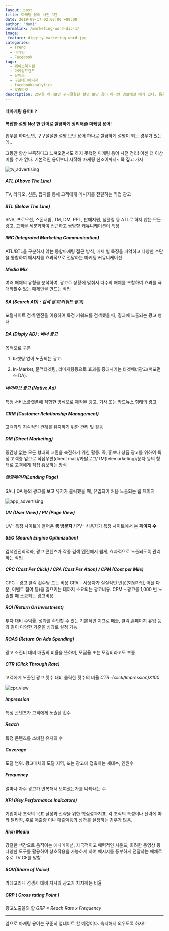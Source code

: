```yaml
---
layout: post
title: 마케팅 용어 사전 1탄
date: 2019-09-17 02:07:00 +09:00
author: "Nami"
permalink: /marketing-word-dic-1/
image:
 feature: diggity-marketing-word.jpg
categories:
  - Trend
  - 마케팅
  - Facebook
tags:
  - 페이스북픽셀
  - 마케팅트렌드
  - 유튜브
  - 구글태그매니저
  - facebookanalytics
  - 맞춤타겟
description: 업무를 하다보면 구구절절한 설명 보단 용어 하나면 명료해질 때가 있다. 틈틈이 마케팅 용어를 공부를 시작하려고 한다!! 아주 초보적인 마케팅 용어 사전 1탄
---
```


#### 떼마케팅 용어!! ?

#### 복잡한 설명 No! 한 단어로 깔끔하게 정리해줄 마케팅 용어!

업무를 하다보면, 구구절절한 설명 보단 용어 하나로 깔끔하게 설명이 되는 경우가 있는데..

그동안 항상 부족하다고 느껴오면서도 하지 못했던 마케팅 용어 사전 정리! 이젠 더 이상 미룰 수가 없다. 기본적인 용어부터 시작해 마케팅 신조어까지~ 쭉 짚고 가자

![tv_advertising](https://lh3.googleusercontent.com/-PI_BrtVfESriPF0S8GPUAz8fYArCQb-A_e-ncDsiXvjMNSbsU2pjn6EYcaJFikqmsOVof8pR9jAn4_g8fFcaF4u5ZuCm92FjT_U4ojq02Zb5ZJkjzY1tMTrmZldfkJpL4kFKuOH6yq1ozA5Ix5WuXHXpZa9e-q4cFHqQ5-Et10OrV6z0lUUndZH5L0Y0kldKOAeqo-VkCbiUQN-_tceEbuKLCHwKR9pONHNUkzRCIYpj3rqF59XLD1-nkPzWC-GDYwRTVRPK-iGHBRcID31xqcc4rzJRMB2ERfJHQSl8-FOC4buDfkstGjtlKEdvVNBWmLZNiZirL8sBz8ht-tbFIjbUZlIYLOIZIh9v6i9IVce3laTvE_a6EaM23kkTfo6w-W5eRFocNJ4eizKgjKTqSPI_B-AgDuFx4eO3umLoJApWRFg9eAAS5Icsn4wXz4KV3_qVTCGlvLqBknPMJ1oIi-DKeAdIBNQ36sZfUpiYMUvCpEg9CVo9MpD3wgJOrudqCFyJzleOhcPWFcDvfndZqoV0f-vkQ7I8QHd30dNel2G3l4fBYmT7BPG0BzJv12Krr1PvBWUJMSxEvDEoczEJtTHiHGUQZ5v0KfEtYpad_jCl6sJ5jsz0SP4CK0uy_DRB-E8tC6Dqo_14u7J7YV2ED_NI_b0TpFWdKtzFpua_aqbJ6I=w1265-h843-no)



##### ATL (Above The Line)
TV, 라디오, 신문, 잡지를 통해 고객에게 메시지를 전달하는 직접 광고

##### BTL (Below The Line)
SNS, 프로모션, 스폰서쉽, TM, DM, PPL, 판매지원, 샘플링 등 ATL로 하지 않는 모든 광고, 고객을 세분화하여 접근하고 쌍방향 커뮤니케이션이 특징

##### IMC (Integrated Marketing Communication)
ATL/BTL을 구분하지 않는 통합마케팅 접근 방식, 매체 별 특징을 파악하고 다양한 수단을 통합하여 메시지를 효과적으로 전달하는 마케팅 커뮤니케이션

##### Media Mix
여러 매체의 유형을 분석하여, 광고주 상황에 맞춰서 다수의 매체를 조합하여 효과를 극대화할수 있는 매체안을 만드는 작업

##### SA (Search AD) : 검색 광고(키워드 광고)
포털사이트 검색 엔진을 이용하여 특정 키워드를 검색했을 때, 결과에 노출되는 광고 형태

##### DA (Disply AD) : 배너 광고
   목적으로 구분

1. 타겟팅 없이 노출되는 광고.

2. In-Market, 문맥타겟팅, 리마케팅등으로 효과를 증대시키는 타겟배너광고(퍼포먼스 DA).

##### 네이티브 광고 (Native Ad)
특정 서비스플랫폼에 적합한 방식으로 제작된 광고. 기사 또는 카드뉴스 형태의 광고

##### CRM (Customer Relationship Management)
고객과의 지속적인 관계를 유지하기 위한 관리 및 활동

##### DM (Direct Marketing)
중간상 없는 모든 형태의 교환을 촉진하기 위한 활동. 즉, 홍보나 상품 광고를 위하여 특정 고객층 앞으로 직접우편(direct mail)/카탈로그/TM(telemarketing)/문자 등의 형태로 고객에게 직접 홍보하는 방식

##### 랜딩페이지(Landing Page)
SA나 DA 등의 광고를 보고 유저가 클릭했을 때, 유입되어 처음 노출되는 웹 페이지



![app_advertising](https://lh3.googleusercontent.com/8mHq1-FoQ4tEsb998zT2-gBZ6yIq5WTgrFgPSNosv63GDCmvAL7gm84g2UduEwC01Iq46QzAfBkWqDocLA4ikNveElB-gSKa3XYNAOUPMWpo0sskyx25RUd7bThkFHj0iEPbby8aHZ4zgko9lR5v99lJOvLebbU69REey9Ug7ovzFMU2nU7Mn3xsudNTuV_GqjVpAt0r0Tyg04YKAisXx5UMkHmFjjGOFyifz-G3qPIm3fLT5kZZO32UWrcPUpruBpZAdJScHSos07Xnjdo6qL9zfHD18FKK49NXVDEdqUeP1a7Hx_ISgvGBKtEXyTvr6_h14XlwOfDFvit09EaBE6-tNPEwXNrz6IX_FZK7hjbVCyIb4kBkVLiQ_5favyB_vfzKB119Ots6vK1JDBsLVNcP-St_YzMAI-hw5hQ9thqBDURgaG31NeoLyC6Ns4MLBEkQhjCp3PuiPrbBNY8v_ZtE-0pcCXmtYzQ7rvH8_52jP2qwAsaOlK5e4ir5l9WgGznTJ65uMGxMENGOF8CM00Vx4rQCk7xhx6j7ZifA3PjLs6zUVA9NLqoSTKgww8W2KkVTLaNzzysbYPTO379c3ONq_ia9bP4tlVJV-sFnrrGOESF8S90D8gCI9fR6jlM3d-RjjJtGaM1vv6gyljxl-RnQEgn0tRME1nxJVgF_-oJ0Ubk=w1264-h843-no)



##### UV (User View) / PV (Page View)
UV– 특정 사이트에 들어온 **총 방문자** / PV– 사용자가 특정 사이트에서 본 **페이지 수**

##### SEO (Search Engine Optimization)
검색엔진최적화, 광고 콘텐츠가 각종 검색 엔진에서 쉽게, 효과적으로 노출되도록 관리하는 작업

##### CPC (Cost Per Click) / CPA (Cost Per Ation) / CPM (Cost per Mile)
CPC – 광고 클릭 횟수당 드는 비용
CPA – 사용자가 실질적인 반응(회원가입, 어플 다운, 이벤트 참여 등)을 일으키는 데까지 소요되는 광고비용.
CPM – 광고를 1,000 번 노출할 때 소요되는 광고비용



##### ROI (Return On Investment)
투자 대비 수익률. 성과를 확인할 수 있는 기본적인 지표로 매출, 클릭,홈페이지 유입 등과 같이 다양한 기준을 성과로 설정 가능

##### ROAS (Return On Ads Spending)
광고 소진비 대비 매출의 비율을 뜻하며, 모집율 또는 모집비라고도 부름

##### CTR (Click Through Rate)
고객에게 노출된 광고 횟수 대비 클릭한 횟수의 비율  *CTR=(click/Impression)X100*



![cpr_view](https://lh3.googleusercontent.com/pMfMB_6IWgEoJJA5TFWwQHCfmqlvgmBvbln0BhH-FNCeuV0zrRyxD-f5uwtGC4OUsuxXNEYUMgKFZSFMnHQCE3UU7qckQFCp9iyo1OLwrDsAcpV9Z126CSm70BhAIchpUPVv2mNlhbz8FR1QWOQUzRgs2SHH-9SaChst4ZojOCHkiahSSVPimmbBtpHGMpiYtnnX90qgRttY3nDSuwvuemSHDqdIQvYqI-IEO2IrXvlfVvNArGURDR8qMsDqTo-h85_tjPE9Ek8L3Bl0G4TeGQ6gIBGhM3PGo7xAtRVKp8qQrYcnxw6uqQfuQOv1AWZCFVLFEjUqjUW8MJeFw9GcwSFT9S8_o2i_YzfKEQvPOLPUZTkwL40DGzdjDW19dI6oB82OZ8P9k3_HnJ1U7Q0b6OdD-kTK8mkWSdLKhWtuD3YIonSrJtJhHGGJikjXzJRGCw6yUP76t0DvxIe85xYFECmu0QtwwGi95i0r0qdDc1Cdu6KMSwsO4X-2P48_PpiFJl72bBfTCGIu533YuvcUQGBKrSqeCNvNWCLPCmtr-Z_--dOD01a7HjXOTO-_B13mUkmHjI9CxS0qblmIKDkZXMSeX9WiNqly-JScyzU0C0E57MRW91vHCjnNDOsNznK01VR3-nf7r3UPZo8zrPq9ANNKtJEb1Jkcavk9KYdKl2BRa08=w1382-h843-no)

##### Impression

특정 콘텐츠가 고객에게 노출된 횟수

##### Reach

특정 콘텐츠를 소비한 유저의 수

##### Coverage

도달 범위. 광고매체의 도달 지역, 또는 광고에 접촉하는 세대수, 인원수

##### Frequency

얼마나 자주 광고가 반복해서 보여졌는가를 나타내는 수



##### KPI (Key Performance Indicators)
기업이나 조직의 목표 달성과 전략을 위한 핵심성과지표. 각 조직의 특성이나 전략에 따라 달라짐, 주로 매출량 이나 매출액등의 성과를 설정하는 경우가 많음.

##### Rich Media
강렬한 색감으로 움직이는 애니메이션, 자극적이고 매력적인 사운드, 화려한 동영상 등 다양한 도구를 활용하여 상호작용을 가능하게 하여 메시지를 풍부하게 전달하는 매체로 주로 TV CF를 말함

##### SOV(Share of Voice)
카테고리내 경쟁사 대비 자사의 광고가 차지하는 비율

##### GRP ( Gross rating Point )  
광고노출율의 합     *GRP = Reach Rate x Frequency*

-----------------------------------------------------------------------------------------------------------------------------------------------------------

앞으로 마케팅 용어는 꾸준히 업데이트 할 예정이다. 숙지해서 외우도록 하자!!
